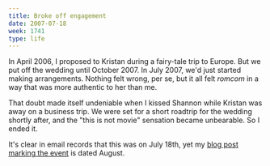 ```yaml
---
title: Broke off engagement
date: 2007-07-18
week: 1741
type: life
---
```


In April 2006, I proposed to Kristan during a fairy-tale trip to Europe. But we put off the wedding until October 2007. In July 2007, we'd just started making arrangements. Nothing felt wrong, per se, but it all felt _romcom_ in a way that was more authentic to her than me.

That doubt made itself undeniable when I kissed Shannon while Kristan was away on a business trip. We were set for a short roadtrip for the wedding shortly after, and the "this is not movie" sensation became unbearable. So I ended it.

It's clear in email records that this was on July 18th, yet my [blog post marking the event](/2007/08/27/broken.html) is dated August.
